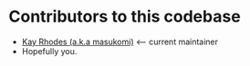 # Contributors to this codebase

- [Kay Rhodes (a.k.a masukomi)](https://masukomi.org) <-- current maintainer
- Hopefully you.

